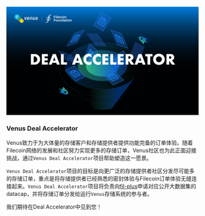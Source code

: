 ![venus-cluster](../../.vuepress/public/accelerator.jpg)

### Venus Deal Accelerator

Venus致力于为大体量的存储客户和存储提供者提供功能完备的订单体验。随着Filecoin网络的发展和社区努力实现更多的存储订单，Venus社区也为此正面迎接挑战，通过`Venus Deal Accelerator`项目帮助塑造这一愿景。

`Venus Deal Accelerator`项目的目标是向更广泛的存储提供者社区分发尽可能多的存储订单，重点是将存储提供者已经熟悉的密封体验与Filecoin订单体验无缝连接起来。`Venus Deal Accelerator`项目将负责向[fil-plus](https://filecoinproject.slack.com/archives/C01DLAPKDGX)申请对应公开大数据集的datacap，并将存储订单分发给运行`Venus`存储系统的参与者。

我们期待在Deal Accelerator中见到您！